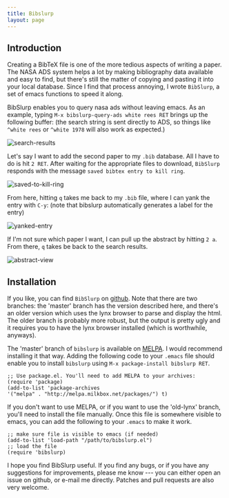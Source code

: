 ```yaml
---
title: Bibslurp
layout: page
---
```


Introduction
------------

Creating a BibTeX file is one of the more tedious aspects of writing
a paper.  The NASA ADS system helps a lot by making bibliography
data available and easy to find, but there's still the matter of
copying and pasting it into your local database.  Since I find that
process annoying, I wrote `BibSlurp`, a set of emacs functions to
speed it along.

BibSlurp enables you to query nasa ads without leaving emacs.  As an
example, typing `M-x bibslurp-query-ads white rees RET` brings up
the following buffer: (the search string is sent directly to ADS, so
things like `^white rees` or `^white 1978` will also work as
expected.)

![search-results]({{site.url}}/images/search-results.png "search-results")

Let's say I want to add the second paper to my `.bib` database.
All I have to do is  hit `2 RET`.  After waiting for the
appropriate files to download, `BibSlurp` responds with the message
`saved bibtex entry to kill ring`.

![saved-to-kill-ring]({{site.url}}/images/saved-to-kill-ring.png "saved-to-kill-ring")

From here, hitting `q` takes me back to my `.bib` file, where I can
yank the entry with `C-y`: (note that bibslurp automatically
generates a label for the entry)

![yanked-entry]({{site.url}}/images/yanked-entry.png "yanked-entry")

If I'm not sure which paper I want, I can pull up the abstract by
hitting `2 a`.  From there, `q` takes be back to the search
results.

![abstract-view]({{site.url}}/images/abstract-view.png "abstract-view")


Installation
------------

If you like, you can find `BibSlurp` on [github](https://github.com/mkmcc/bibslurp).  Note that there are
two branches: the 'master' branch has the version described here,
and there's an older version which uses the lynx browser to parse
and display the html.  The older branch is probably more robust, but
the output is pretty ugly and it requires you to have the lynx
browser installed (which is worthwhile, anyways).

The 'master' branch of `bibslurp` is available on [MELPA](http://melpa.milkbox.net/).  I would
recommend installing it that way.  Adding the following code to your
`.emacs` file should enable you to install `bibslurp` using `M-x
package-install bibslurp RET`.

```elisp
;; Use package.el. You'll need to add MELPA to your archives:
(require 'package)
(add-to-list 'package-archives
'("melpa" . "http://melpa.milkbox.net/packages/") t)
```

If you don't want to use MELPA, or if you want to use the 'old-lynx'
branch, you'll need to install the file manually.  Once this file is
somewhere visible to emacs, you can add the following to your
`.emacs` to make it work.

```elisp
;; make sure file is visible to emacs (if needed)
(add-to-list 'load-path "/path/to/bibslurp.el")
;; load the file
(require 'bibslurp)
```

I hope you find BibSlurp useful.  If you find any bugs, or if you
have any suggestions for improvements, please me know --- you can
either open an issue on github, or e-mail me directly.  Patches and
pull requests are also very welcome.
